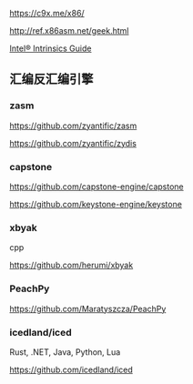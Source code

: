 https://c9x.me/x86/

http://ref.x86asm.net/geek.html

[Intel® Intrinsics Guide](https://www.intel.com/content/www/us/en/docs/intrinsics-guide/index.html)

## 汇编反汇编引擎

### zasm

https://github.com/zyantific/zasm

https://github.com/zyantific/zydis

### capstone

https://github.com/capstone-engine/capstone

https://github.com/keystone-engine/keystone

### xbyak

cpp

https://github.com/herumi/xbyak

### PeachPy

https://github.com/Maratyszcza/PeachPy

### icedland/iced 

Rust, .NET, Java, Python, Lua

https://github.com/icedland/iced